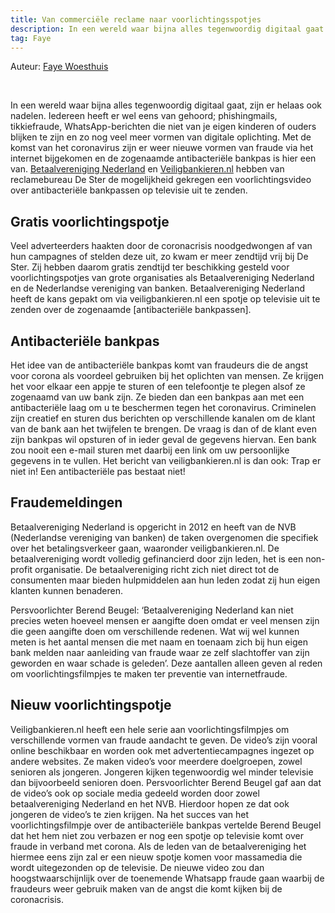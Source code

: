 ```yaml
---
title: Van commerciële reclame naar voorlichtingsspotjes
description: In een wereld waar bijna alles tegenwoordig digitaal gaat zijn er helaas ook nadelen. Iedereen heeft er wel eens van gehoord van digitale fraude, van phishingmails en tikkiefraude tot neppe WhatsApp-berichten die van je eigen kinderen of ouders lijken te zijn. Met de komst van het coronavirus zijn er weer nieuwe vormen van fraude via het internet bijgekomen en de zogenaamde antibacteriële bankpas is hier een van. Betaalvereniging Nederland en Veiligbankieren.nl hebben van reclamebureau De Ster de mogelijkheid gekregen een voorlichtingsvideo over antibacteriële bankpassen op televisie uit te zenden.
tag: Faye
---
```

<p class="auteur">Auteur: <a href="https://opgelichtoverijssel.nl/tag/Faye">Faye Woesthuis</a></p>
<br>

In een wereld waar bijna alles tegenwoordig digitaal gaat, zijn er helaas ook nadelen. Iedereen heeft er wel eens van gehoord; phishingmails, tikkiefraude, WhatsApp-berichten die niet van je eigen kinderen of ouders blijken te zijn en zo nog veel meer vormen van digitale oplichting. Met de komst van het coronavirus zijn er weer nieuwe vormen van fraude via het internet bijgekomen en de zogenaamde antibacteriële bankpas is hier een van. [Betaalvereniging Nederland](https://www.betaalvereniging.nl/) en [Veiligbankieren.nl](https://veiligbankieren.nl) hebben van reclamebureau De Ster de mogelijkheid gekregen een voorlichtingsvideo over antibacteriële bankpassen op televisie uit te zenden.

## Gratis voorlichtingspotje

Veel adverteerders haakten door de coronacrisis noodgedwongen af van hun campagnes of stelden deze uit, zo kwam er meer zendtijd vrij bij De Ster. Zij hebben daarom gratis zendtijd ter beschikking gesteld voor voorlichtingspotjes van grote organisaties als Betaalvereniging Nederland en de Nederlandse vereniging van banken. Betaalvereniging Nederland heeft de kans gepakt om via veiligbankieren.nl een spotje op televisie uit te zenden over de zogenaamde [antibacteriële bankpassen]. 

## Antibacteriële bankpas

Het idee van de antibacteriële bankpas komt van fraudeurs die de angst voor corona als voordeel gebruiken bij het oplichten van mensen. Ze krijgen het voor elkaar een appje te sturen of een telefoontje te plegen alsof ze zogenaamd van uw bank zijn. Ze bieden dan een bankpas aan met een antibacteriële laag om u te beschermen tegen het coronavirus. Criminelen zijn creatief en sturen dus berichten op verschillende kanalen om de klant van de bank aan het twijfelen te brengen. De vraag is dan of de klant even zijn bankpas wil opsturen of in ieder geval de gegevens hiervan. Een bank zou nooit een e-mail sturen met daarbij een link om uw persoonlijke gegevens in te vullen. Het bericht van veiligbankieren.nl is dan ook: Trap er niet in! Een antibacteriële pas bestaat niet!

## Fraudemeldingen

Betaalvereniging Nederland is opgericht in 2012 en heeft van de NVB (Nederlandse vereniging van banken) de taken overgenomen die specifiek over het betalingsverkeer gaan, waaronder veiligbankieren.nl. De betaalvereniging wordt volledig gefinancierd door zijn leden, het is een non-profit organisatie. De betaalvereniging richt zich niet direct tot de consumenten maar bieden hulpmiddelen aan hun leden zodat zij hun eigen klanten kunnen benaderen. 

Persvoorlichter Berend Beugel: ‘Betaalvereniging Nederland kan niet precies weten hoeveel mensen er aangifte doen omdat er veel mensen zijn die geen aangifte doen om verschillende redenen. Wat wij wel kunnen meten is het aantal mensen die met naam en toenaam zich bij hun eigen bank melden naar aanleiding van fraude waar ze zelf slachtoffer van zijn geworden en waar schade is geleden’. Deze aantallen alleen geven al reden om voorlichtingsfilmpjes te maken ter preventie van internetfraude. 

## Nieuw voorlichtingspotje

Veiligbankieren.nl heeft een hele serie aan voorlichtingsfilmpjes om verschillende vormen van fraude aandacht te geven. De video’s zijn vooral online beschikbaar en worden ook met advertentiecampagnes ingezet op andere websites. Ze maken video’s voor meerdere doelgroepen, zowel senioren als jongeren. Jongeren kijken tegenwoordig wel minder televisie dan bijvoorbeeld senioren doen. Persvoorlichter Berend Beugel gaf aan dat de video’s ook op sociale media gedeeld worden door zowel betaalvereniging Nederland en het NVB. Hierdoor hopen ze dat ook jongeren de video’s te zien krijgen. 
Na het succes van het voorlichtingsfilmpje over de antibacteriële bankpas vertelde Berend Beugel dat het hem niet zou verbazen er nog een spotje op televisie komt over fraude in verband met corona. Als de leden van de betaalvereniging het hiermee eens zijn zal er een nieuw spotje komen voor massamedia die wordt uitegezonden op de televisie. De nieuwe video zou dan hoogstwaarschijnlijk over de toenemende Whatsapp fraude gaan waarbij de fraudeurs weer gebruik maken van de angst die komt kijken bij de coronacrisis. 
